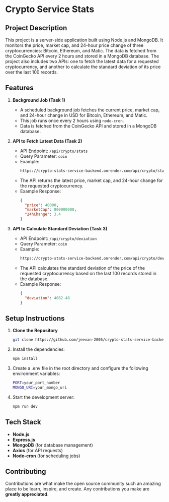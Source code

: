 # Crypto Service Stats

## Project Description

This project is a server-side application built using Node.js and MongoDB. It monitors the price, market cap, and 24-hour price change of three cryptocurrencies: Bitcoin, Ethereum, and Matic. The data is fetched from the CoinGecko API every 2 hours and stored in a MongoDB database. The project also includes two APIs: one to fetch the latest data for a requested cryptocurrency, and another to calculate the standard deviation of its price over the last 100 records.

## Features

1. **Background Job (Task 1)**
   - A scheduled background job fetches the current price, market cap, and 24-hour change in USD for Bitcoin, Ethereum, and Matic.
   - This job runs once every 2 hours using `node-cron`.
   - Data is fetched from the CoinGecko API and stored in a MongoDB database.

2. **API to Fetch Latest Data (Task 2)**
   - API Endpoint: `/api/crypto/stats`
   - Query Parameter: `coin`
   - Example:
     ```bash
     https://crypto-stats-service-backend.onrender.com/api/crypto/stats?coin=bitcoin
     ```
   - The API returns the latest price, market cap, and 24-hour change for the requested cryptocurrency.
   - Example Response:
     ```json
     {
       "price": 40000,
       "marketCap": 800000000,
       "24hChange": 3.4
     }
     ```

3. **API to Calculate Standard Deviation (Task 3)**
   - API Endpoint: `/api/crypto/deviation`
   - Query Parameter: `coin`
   - Example:
     ```bash
     https://crypto-stats-service-backend.onrender.com/api/crypto/deviation?coin=bitcoin
     ```
   - The API calculates the standard deviation of the price of the requested cryptocurrency based on the last 100 records stored in the database.
   - Example Response:
     ```json
     {
       "deviation": 4082.48
     }
     ```

## Setup Instructions

1. **Clone the Repository**
   ```bash
   git clone https://github.com/jeevan-2005/crypto-stats-service-backend.git
   ```
2. Install the dependencies:
    ```bash
    npm install
    ```
3. Create a .env file in the root directory and configure the following environment variables:
    ```bash
    PORT=your_port_number
    MONGO_URI=your_mongo_uri
    ```
4. Start the development server:
    ```bash
    npm run dev
    ```

## Tech Stack

- **Node.js**
- **Express.js**
- **MongoDB** (for database management)
- **Axios** (for API requests)
- **Node-cron** (for scheduling jobs)

## Contributing

Contributions are what make the open source community such an amazing place to be learn, inspire, and create. Any contributions you make are **greatly appreciated**.
